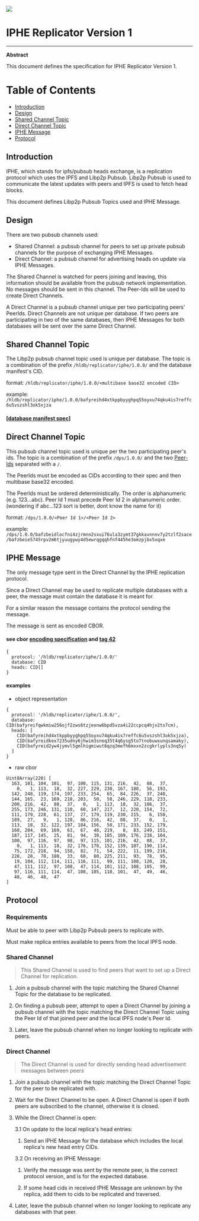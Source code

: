 ![](https://img.shields.io/badge/status-wip-orange.svg?style=flat-square)

# IPHE Replicator Version 1

-----

**Abstract**

This document defines the specification for IPHE Replicator Version 1.

# Table of Contents

- [Introduction](#introduction)
- [Design](#design)
- [Shared Channel Topic](#shared-channel-topic)
- [Direct Channel Topic](#direct-channel-topic)
- [IPHE Message](#iphe-message)
- [Protocol](#protocol)

## Introduction

IPHE, which stands for ipfs/pubsub heads exchange, is a replication protocol which uses the IPFS and Libp2p Pubsub. Libp2p Pubsub is used to communicate the latest updates with peers and IPFS is used to fetch head blocks.

This document defines Libp2p Pubsub Topics used and IPHE Message.

## Design

There are two pubsub channels used:

  - Shared Channel: a pubsub channel for peers to set up private pubsub channels for the purpose of exchanging IPHE Messages.
  - Direct Channel: a pubsub channel for advertising heads on update via IPHE Messages.

The Shared Channel is watched for peers joining and leaving, this information should be available from the pubsub network implementation. No messages should be sent in this channel. The Peer-Ids will be used to create Direct Channels.

A Direct Channel is a pubsub channel unique per two participating peers' PeerIds. Direct Channels are not unique per database. If two peers are participating in two of the same databases, then IPHE Messages for both databases will be sent over the same Direct Channel.

## Shared Channel Topic

The Libp2p pubsub channel topic used is unique per database.
The topic is a combination of the prefix `/hldb/replicator/iphe/1.0.0/` and the database manifest's CID.

format: `/hldb/replicator/iphe/1.0.0/<multibase base32 encoded CID>`

example: `/hldb/replicator/iphe/1.0.0/bafyreihd4xtkppbyyghpq55oyxu74qku4is7reffc6u5vszshl3ok5xjza`

#### [[database manifest spec]](./../../manifest/1.md)

## Direct Channel Topic

This pubsub channel topic used is unique per the two participating peer's ids. The topic is a combination of the prefix `/dps/1.0.0/` and the two [Peer-Ids](https://github.com/libp2p/specs/blob/master/peer-ids/peer-ids.md#peer-ids) separated with a `/`.

The PeerIds must be encoded as CIDs according to their spec and then multibase base32 encoded.

The PeerIds must be ordered deterministically. The order is alphanumeric (e.g. 123...abc). Peer Id 1 must precede Peer Id 2 in alphanumeric order.
(wondering if abc...123 sort is better, dont know the name for it)

format: `/dps/1.0.0/<Peer Id 1>/<Peer Id 2>`

example: `/dps/1.0.0/bafzbeidlocfni4zjrmnn2sxui76ula3zymt37gkkavnnnv7y2tzlf2sace/bafzbeie5745rpv2m6tjyuugywy4d5ewrqgqqhfnf445he3omzpjbx5xqxe`

## IPHE Message

The only message type sent in the Direct Channel by the IPHE replication protocol.

Since a Direct Channel may be used to replicate multiple databases with a peer, the message must contain the database it is meant for.

For a similar reason the message contains the protocol sending the message.

The message is sent as encoded CBOR.

#### see cbor [encoding specification](https://www.rfc-editor.org/rfc/rfc8949.html#name-specification-of-the-cbor-e) and [tag 42](https://github.com/ipld/cid-cbor/)

```
{
  protocol: '/hldb/replicator/iphe/1.0.0/'
  database: CID
  heads: CID[]
}
```

#### examples

  - object representation
```
{
  protocol: '/hldb/replicator/iphe/1.0.0/',
  database: CID(bafyreifqwkmiw256ojf2zws6tzjeonw6bpd5vza4i22ccpcq4hjv2ts7cm),
  heads: [
    CID(bafyreihd4xtkppbyyghpq55oyxu74qku4is7reffc6u5vszshl3ok5xjza),
    CID(bafyreidkex7235udny6jhwim3sneq35t4q6ysg5to7tnobuwxunqsamaky),
    CID(bafyreid2yw4jymvl5gmlhigmiwut6qzq3mefh6mxxn2zcgkrlypls3nq5y)
  ]
}
```

  - raw cbor
```
Uint8Array(220) [
  163, 101, 104, 101,  97, 100, 115, 131, 216,  42,  88,  37,
    0,   1, 113,  18,  32, 227, 229, 230, 167, 188,  56, 193,
  142, 248, 119, 174, 197, 233, 254,  65,  84, 226,  37, 248,
  144, 165,  23, 169, 218, 203,  50,  58, 246, 229, 118, 233,
  200, 216,  42,  88,  37,   0,   1, 113,  18,  32, 106,  37,
  255, 173, 246, 131, 110,  60, 147, 217,  12, 220, 154,  72,
  111, 179, 228,  61, 137,  27, 179, 119, 230, 215,   6, 150,
  189,  27,   9,   1, 128,  86, 216,  42,  88,  37,   0,   1,
  113,  18,  32, 122, 197, 184, 156,  50, 171, 233, 152, 179,
  160, 204,  69, 169,  63,  67,  48, 219,   8,  83, 249, 151,
  187, 117, 145,  25,  81,  94,  30, 185, 109, 176, 238, 104,
  100,  97, 116,  97,  98,  97, 115, 101, 216,  42,  88,  37,
    0,   1, 113,  18,  32, 176, 178, 152, 139, 107, 190, 114,
   75, 172, 218,  94, 158,  82,  71,  54, 222,  11, 199, 218,
  228,  28,  70, 180,  33,  60,  80, 225, 211,  93,  78,  95,
   19, 104, 112, 114, 111, 116, 111,  99, 111, 108, 120,  28,
   47, 111, 112,  97, 108,  47, 114, 101, 112, 108, 105,  99,
   97, 116, 111, 114,  47, 108, 105, 118, 101,  47,  49,  46,
   48,  46,  48,  47
]
```

## Protocol

### Requirements

Must be able to peer with Libp2p Pubsub peers to replicate with.

Must make replica entries available to peers from the local IPFS node.

### Shared Channel

> This Shared Channel is used to find peers that want to set up a Direct Channel for replication.

1. Join a pubsub channel with the topic matching the Shared Channel Topic for the database to be replicated.

2. On finding a pubsub peer, attempt to open a Direct Channel by joining a pubsub channel with the topic matching the Direct Channel Topic using the Peer Id of that joined peer and the local IPFS node's Peer Id.

3. Later, leave the pubsub channel when no longer looking to replicate with peers.

### Direct Channel

> The Direct Channel is used for directly sending head advertisement messages between peers

1. Join a pubsub channel with the topic matching the Direct Channel Topic for the peer to be replicated with.

2. Wait for the Direct Channel to be open. A Direct Channel is open if both peers are subscribed to the channel, otherwise it is closed.

3. While the Direct Channel is open:

    3.1 On update to the local replica's head entries:

    1. Send an IPHE Message for the database which includes the local replica's new head entry CIDs.

    3.2 On receiving an IPHE Message:

    1. Verify the message was sent by the remote peer, is the correct protocol version, and is for the expected database.

    3. If some head cids in received IPHE Message are unknown by the replica, add them to cids to be replicated and traversed.

4. Later, leave the pubsub channel when no longer looking to replicate any databases with that peer.
